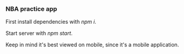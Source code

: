### NBA practice app

First install dependencies with _npm i_.

Start server with _npm start_.

Keep in mind it's best viewed on mobile, since it's a mobile application.
